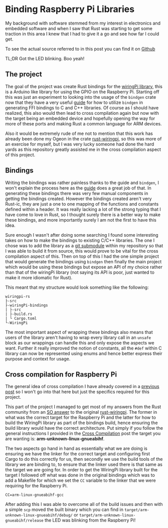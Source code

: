 # Binding Raspberry Pi Libraries

My background with software stemmed from my interest in electronics and embedded
software and when I saw that Rust was starting to get some traction in this area
I knew that I had to give it a go and see how far I could get.

To see the actual source referred to in this post you can find it on [Github][repo]

TL;DR Got the LED blinking. Boo yeah!

## The project

The goal of the project was create Rust bindings for the [wiringPi library],
this is a Arduino like library for using the GPIO on the Raspberry Pi. Starting
off this was just an experiment to looking into the usage of the `bindgen` crate
now that they have a very useful [guide] for how to utilize `bindgen` in
generating FFI bindings to C and C++ libraries. Of course as I should have
realized, this also would then lead to cross compilation again but now with the
target being an embedded device and hopefully opening the way for more of these
ports and making Rust a common language for ARM devices.

Also it would be extremely rude of me not to mention that this work has already
been done my Ogeon in the crate [rust-wiringpi], so this was more of an exercise
for myself, but I was very lucky someone had done the hard yards as this
repository greatly assisted me in the cross compilation aspect of this project.



## Bindings

Writing the bindings was rather painless thanks to the guide and `bindgen`, I
won't explain the process here as the [guide] does a great job of that. In
generating these bindings there was very few manual components in getting the
bindings created. However the bindings created aren't very Rust-ic, they are
just a one to one mapping of the functions and constants defined within a
header. It was really lacking a lot of the strong typing that I have come to
love in Rust, so I thought surely there is a better way to make these bindings,
and more importantly surely I am not the first to have this idea.

Sure enough I wasn't after doing some searching I found some interesting takes
on how to make the bindings to existing C/C++ libraries. The one I chose was to
add the library as a [git submodule] within my repository so that I was able to
build it from source, this would prove to be vital for the cross compilation
aspect of this. Then on top of this I had the one simple project that would
generate the bindings using `bindgen` then finally the main project which would
be using these bindings but expose an API of my choice rather than that of the
wiringPi library (not saying its API is poor, just wanted to make it more
idiomatic for Rust).

This meant that my structure would look something like the following:
```
wiringpi-rs
├-src
├-wiringPi-bindings
| ├-src
| ├-build.rs
| └ Cargo.toml
└-WiringPi
```

The most important aspect of wrapping these bindings also means that users of
the library aren't having to wrap every library call in an `unsafe` block as our
wrappings can handle this and only expose the aspects we want. Further it really
improved the notion of constants, all the `#def` within C library can now be
represented using enums and hence better express their purpose and context for
usage.

## Cross compilation for Raspberry Pi

The general idea of cross compilation I have already covered in a [previous
post][cross_comp] so I won't go into that here but just the specifics required for this
project.

This part of the project I managed to get most of my answers from the Rust
community from an [SO answer] to the original [rust-wiringpi]. The former in
what was the correct target for the Raspberry Pi and the latter for how to build
the WiringPi library as part of the bindings build, hence ensuring the build
library would have the correct architecture. Put simply if you follow the general instructions I provided in the [Cross Compilation][cross_comp] post the target you are wanting is: **arm-unknown-linux-gnueabihf**.


The two aspects go hand in hand as essentially what we are doing is ensuring we
have the linker for the correct target and configuring first Cargo to do this
correctly for us, then secondly we use the build tools of the library we are
binding to, to ensure that the linker used there is that same as the target we
are going for. In order to get the WiringPi library built for the target I followed off what was done in the original bindings which was to add a Makefile for which we set the `CC` variable to the linker that we were requiring for the Raspberry Pi.

```
CC=arm-linux-gnueabihf-gcc
```

After adding this I was able to overcome all of the build issues and then with a simple `scp` moved the built binary which you can find in `target/arm-unknown-linux-gnueabihf/debug/` or `target/arm-unknown-linux-gnueabihf/release` the LED was blinking from the Raspberry Pi!

[guide]: https://servo.github.io/rust-bindgen/
[wiringPi library]: http://wiringpi.com
[rust-wiringpi]: https://github.com/Ogeon/rust-wiringpi
[git submodule]: https://git-scm.com/book/en/v2/Git-Tools-Submodules
[cross_comp]: cross_compilation.html
[SO answer]:https://stackoverflow.com/questions/29917513/how-can-i-compile-rust-code-to-run-on-a-raspberry-pi-2
[repo]:https://github.com/maccoda/wiringpi-rs
